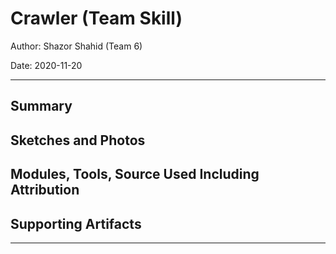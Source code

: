 # Crawler (Team Skill)

Author: Shazor Shahid (Team 6)

Date: 2020-11-20

-----

## Summary

## Sketches and Photos

## Modules, Tools, Source Used Including Attribution

## Supporting Artifacts

-----
